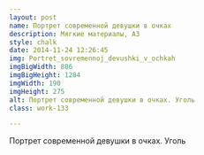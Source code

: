 ```yaml
---
layout: post
name: Портрет современной девушки в очках
description: Мягкие материалы, А3
style: chalk
date: 2014-11-24 12:26:45
img: Portret_sovremennoj_devushki_v_ochkah
imgBigWidth: 886
imgBigHeight: 1284
imgWidth: 190
imgHeight: 275
alt: Портрет современной девушки в очках. Уголь
class: work-133

---
```


Портрет современной девушки в очках. Уголь